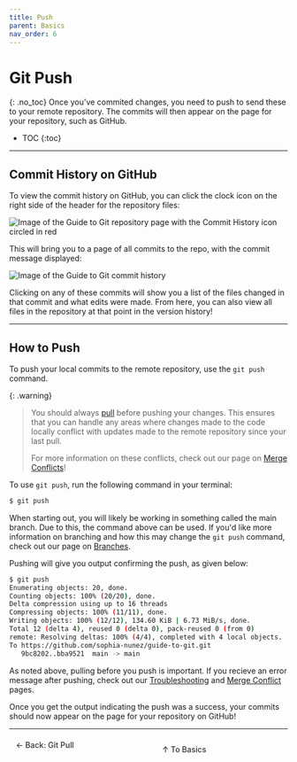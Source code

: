 ```yaml
---
title: Push
parent: Basics
nav_order: 6
---
```

# Git Push
{: .no_toc}
Once you've commited changes, you need to push to send these to your remote repository. The commits will then appear on the page for your repository, such as GitHub.

- TOC
{:toc}

---

## Commit History on GitHub
To view the commit history on GitHub, you can click the clock icon on the right side of the header for the repository files:

![Image of the Guide to Git repository page with the Commit History icon circled in red](/guide-to-git/assets/images/Push-commit-history.png)

This will bring you to a page of all commits to the repo, with the commit message displayed:

![Image of the Guide to Git commit history](/guide-to-git/assets/images/Push-commit-history-page.png)

Clicking on any of these commits will show you a list of the files changed in that commit and what edits were made. From here, you can also view all files in the repository at that point in the version history!

---

## How to Push
To push your local commits to the remote repository, use the `git push` command. 

{: .warning}
> You should always [pull](https://sophia-nunez.github.io/guide-to-git/docs/basics/pull.html) before pushing your changes. This ensures that you can handle any areas where changes made to the code locally conflict with updates made to the remote repository since your last pull.
>
>For more information on these conflicts, check out our page on [Merge Conflicts](https://sophia-nunez.github.io/guide-to-git/docs/intermediate/merge.md)!

To use `git push`, run the following command in your terminal:

```bash
$ git push
```
When starting out, you will likely be working in something called the main branch. Due to this, the command above can be used. If you'd like more information on branching and how this may change the `git push` command, check out our page on [Branches](https://sophia-nunez.github.io/guide-to-git/docs/advanced/branches.html).

Pushing will give you output confirming the push, as given below:

```bash
$ git push
Enumerating objects: 20, done.
Counting objects: 100% (20/20), done.
Delta compression using up to 16 threads
Compressing objects: 100% (11/11), done.
Writing objects: 100% (12/12), 134.60 KiB | 6.73 MiB/s, done.
Total 12 (delta 4), reused 0 (delta 0), pack-reused 0 (from 0)
remote: Resolving deltas: 100% (4/4), completed with 4 local objects.  
To https://github.com/sophia-nunez/guide-to-git.git
   9bc8202..bba9521  main -> main
```
As noted above, pulling before you push is important. If you recieve an error message after pushing, check out our [Troubleshooting](https://sophia-nunez.github.io/guide-to-git/docs/troubleshooting.html) and [Merge Conflict](https://sophia-nunez.github.io/guide-to-git/docs/intermediate/merge.html) pages.

Once you get the output indicating the push was a success, your commits should now appear on the page for your repository on GitHub!

<hr/>

<div style="display: flex; justify-content: space-between;">
  <a href="/guide-to-git/docs/basics/pull.html" 
     style="padding: 6px 12px; border-radius: 4px; text-decoration: none; color: #333; font-weight: 500; transition: background-color 0.2s;" 
     onmouseover="this.style.backgroundColor='#f5f6fa'" 
     onmouseout="this.style.backgroundColor='transparent'">
     ← Back: Git Pull
  </a>

  <a href="/guide-to-git/docs/basics/" 
     style="padding: 6px 12px; border-radius: 4px; text-decoration: none; color: #333; font-weight: 500; transition: background-color 0.2s;" 
     onmouseover="this.style.backgroundColor='#f5f6fa'" 
     onmouseout="this.style.backgroundColor='transparent'">
     ↑ To Basics
  </a>

  <p>
   
  </p>
</div>